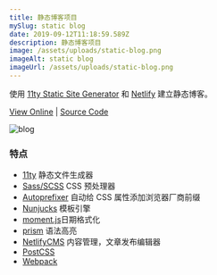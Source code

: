 ```yaml
---
title: 静态博客项目
mySlug: static blog
date: 2019-09-12T11:18:59.589Z
description: 静态博客项目
image: /assets/uploads/static-blog.png
imageAlt: static blog
imageUrl: /assets/uploads/static-blog.png
---
```


使用 [11ty Static Site Generator][11ty] 和 [Netlify][netlify] 建立静态博客。

[View Online](https://byodiandev.com) | [Source Code](https://github.com/byodian/byodian-site)

![blog](/assets/uploads/static-blog.png)

### 特点
- [11ty][11ty] 静态文件生成器
- [Sass/SCSS][sass] CSS 预处理器
- [Autoprefixer][autoprefixer] 自动给 CSS 属性添加浏览器厂商前缀
- [Nunjucks][nunjucks] 模板引擎
- [moment.js][moment]日期格式化
- [prism][prism] 语法高亮
- [NetlifyCMS][netlifycms] 内容管理，文章发布编辑器
- [PostCSS][postcss] 
- [Webpack][webpack]

[11ty]: https://www.11ty.io/
[netlify]: https://www.netlify.com/
[sass]: https://sass-lang.com/
[webpack]: https://webpack.js.org/
[nunjucks]: https://mozilla.github.io/nunjucks/
[netlifycms]: https://www.netlifycms.org/
[postcss]: https://postcss.org/
[autoprefixer]: https://github.com/postcss/autoprefixer
[moment]: https://momentjs.com/
[prism]: https://prismjs.com/
